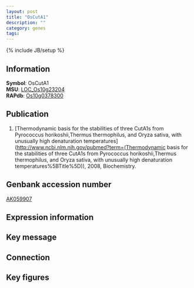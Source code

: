 ```yaml
---
layout: post
title: "OsCutA1"
description: ""
category: genes
tags: 
---
```

{% include JB/setup %}

## Information
__Symbol__: OsCutA1  
__MSU__: [LOC_Os10g23204](http://rice.plantbiology.msu.edu/cgi-bin/ORF_infopage.cgi?orf=LOC_Os10g23204)  
__RAPdb__: [Os10g0378300](http://rapdb.dna.affrc.go.jp/viewer/gbrowse_details/irgsp1?name=Os10g0378300)  

## Publication
1. [Thermodynamic basis for the stabilities of three CutA1s from Pyrococcus horikoshii,Thermus thermophilus, and Oryza sativa, with unusually high denaturation temperatures](http://www.ncbi.nlm.nih.gov/pubmed?term=(Thermodynamic basis for the stabilities of three CutA1s from Pyrococcus horikoshii,Thermus thermophilus, and Oryza sativa, with unusually high denaturation temperatures%5BTitle%5D)), 2008, Biochemistry.

## Genbank accession number
[AK059907](http://www.ncbi.nlm.nih.gov/nuccore/AK059907)

## Expression information

## Key message

## Connection

## Key figures


